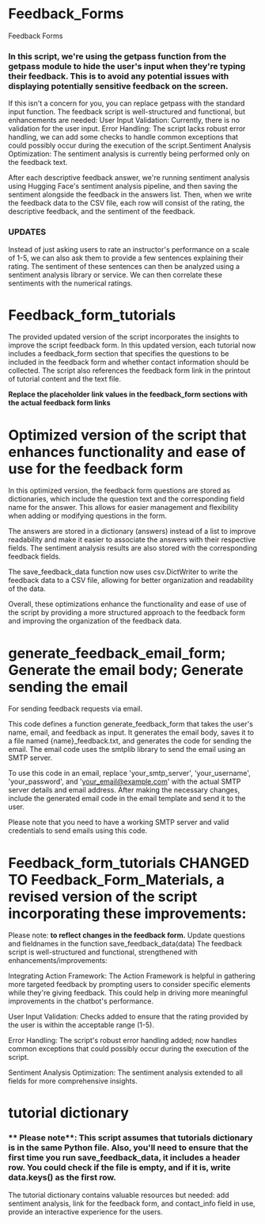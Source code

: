 # Feedback_Forms
Feedback Forms
### In this script, we're using the getpass function from the getpass module to hide the user's input when they're typing their feedback. This is to avoid any potential issues with displaying potentially sensitive feedback on the screen. 
If this isn't a concern for you, you can replace getpass with the standard input function.
The feedback script is well-structured and functional, but enhancements are needed: User Input Validation: Currently, there is no validation for the user input. Error Handling: The script lacks robust error handling, we can add some checks to handle common exceptions that could possibly occur during the execution of the script.Sentiment Analysis Optimization: The sentiment analysis is currently being performed only on the feedback text. 

After each descriptive feedback answer, we're running sentiment analysis using Hugging Face's sentiment analysis pipeline, and then saving the sentiment alongside the feedback in the answers list. Then, when we write the feedback data to the CSV file, each row will consist of the rating, the descriptive feedback, and the sentiment of the feedback.
 ### UPDATES
Instead of just asking users to rate an instructor's performance on a scale of 1-5, we can also ask them to provide a few sentences explaining their rating. The sentiment of these sentences can then be analyzed using a sentiment analysis library or service. We can then correlate these sentiments with the numerical ratings.
#  Feedback_form_tutorials

The provided updated version of the script incorporates the insights to improve the script feedback form. In this updated version, each tutorial now includes a feedback_form section that specifies the questions to be included in the feedback form and whether contact information should be collected. The script also references the feedback form link in the printout of tutorial content and the text file.

**Replace the placeholder link values in the feedback_form sections with the actual feedback form links**


# Optimized version of the script that enhances functionality and ease of use for the feedback form
In this optimized version, the feedback form questions are stored as dictionaries, which include the question text and the corresponding field name for the answer. This allows for easier management and flexibility when adding or modifying questions in the form.

The answers are stored in a dictionary (answers) instead of a list to improve readability and make it easier to associate the answers with their respective fields. The sentiment analysis results are also stored with the corresponding feedback fields.

The save_feedback_data function now uses csv.DictWriter to write the feedback data to a CSV file, allowing for better organization and readability of the data.

Overall, these optimizations enhance the functionality and ease of use of the script by providing a more structured approach to the feedback form and improving the organization of the feedback data.

# generate_feedback_email_form; Generate the email body; Generate sending the email  
 For sending feedback requests via email.

This code defines a function generate_feedback_form that takes the user's name, email, and feedback as input. It generates the email body, saves it to a file named {name}_feedback.txt, and generates the code for sending the email. The email code uses the smtplib library to send the email using an SMTP server.

To use this code in an email, replace 'your_smtp_server', 'your_username', 'your_password', and 'your_email@example.com' with the actual SMTP server details and email address. After making the necessary changes, include the generated email code in the email template and send it to the user.

Please note that you need to have a working SMTP server and valid credentials to send emails using this code.

# Feedback_form_tutorials CHANGED TO Feedback_Form_Materials, a revised version of the script incorporating these improvements: 
Please note: **to reflect changes in the feedback form.** Update questions and fieldnames in the function save_feedback_data(data) 
The feedback script is well-structured and functional, strengthened with enhancements/improvements:

Integrating Action Framework: The Action Framework is helpful in gathering more targeted feedback by prompting users to consider specific elements while they're giving feedback. This could help in driving more meaningful improvements in the chatbot's performance.

User Input Validation: Checks added to ensure that the rating provided by the user is within the acceptable range (1-5).

Error Handling: The script's robust error handling added; now handles common exceptions that could possibly occur during the execution of the script.

Sentiment Analysis Optimization: The sentiment analysis extended to all fields for more comprehensive insights.

# tutorial dictionary
### ** Please note**: This script assumes that tutorials dictionary is in the same Python file. Also, you'll need to ensure that the first time you run save_feedback_data, it includes a header row. You could check if the file is empty, and if it is, write data.keys() as the first row.
The tutorial dictionary contains valuable resources but needed: add sentiment analysis, link for the feedback form, and contact_info field in use, provide an interactive experience for the users.


